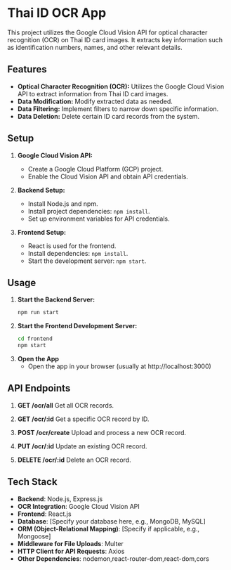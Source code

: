 # Thai ID OCR App 
This project utilizes the Google Cloud Vision API for optical character recognition (OCR) on Thai ID card images. It extracts key information such as identification numbers, names, and other relevant details.
## Features
- **Optical Character Recognition (OCR):** Utilizes the Google Cloud Vision API to extract information from Thai ID card images.
- **Data Modification:** Modify extracted data as needed.
- **Data Filtering:** Implement filters to narrow down specific information.
- **Data Deletion:** Delete certain ID card records from the system.
## Setup

1. **Google Cloud Vision API:**
   - Create a Google Cloud Platform (GCP) project.
   - Enable the Cloud Vision API and obtain API credentials.

2. **Backend Setup:**
   - Install Node.js and npm.
   - Install project dependencies: `npm install`.
   - Set up environment variables for API credentials.

3. **Frontend Setup:**
   - React is used for the frontend.
   - Install dependencies: `npm install`.
   - Start the development server: `npm start`.
## Usage

1. **Start the Backend Server:**
   ```bash
   npm run start

2. **Start the Frontend Development Server:**
   ```bash
   cd frontend
   npm start

4. **Open the App**
   - Open the app in your browser (usually at http://localhost:3000)

## API Endpoints

1. **GET /ocr/all**
   Get all OCR records.

2. **GET /ocr/:id**
   Get a specific OCR record by ID.

3. **POST /ocr/create**
   Upload and process a new OCR record.

4. **PUT /ocr/:id**
   Update an existing OCR record.
   
6. **DELETE /ocr/:id**
   Delete an OCR record.

## Tech Stack

- **Backend**: Node.js, Express.js
- **OCR Integration**: Google Cloud Vision API
- **Frontend**: React.js
- **Database**: [Specify your database here, e.g., MongoDB, MySQL]
- **ORM (Object-Relational Mapping)**: [Specify if applicable, e.g., Mongoose]
- **Middleware for File Uploads**: Multer
- **HTTP Client for API Requests**: Axios
- **Other Dependencies**: nodemon,react-router-dom,react-dom,cors

